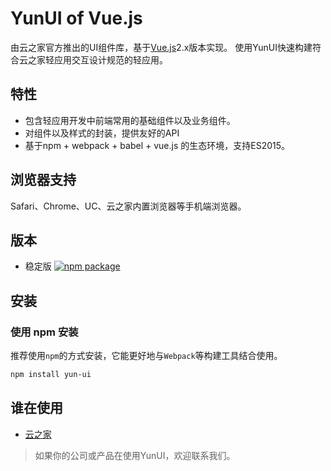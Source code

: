 # YunUI of Vue.js

由云之家官方推出的UI组件库，基于[Vue.js](https://vuejs.org/)2.x版本实现。
使用YunUI快速构建符合云之家轻应用交互设计规范的轻应用。

## 特性

* 包含轻应用开发中前端常用的基础组件以及业务组件。
* 对组件以及样式的封装，提供友好的API
* 基于npm + webpack + babel + vue.js 的生态环境，支持ES2015。

## 浏览器支持

Safari、Chrome、UC、云之家内置浏览器等手机端浏览器。

## 版本

- 稳定版 [![npm package](https://img.shields.io/npm/v/yun-ui.svg?style=flat-square)](https://www.npmjs.org/package/yun-ui)

## 安装

### 使用 npm 安装

推荐使用`npm`的方式安装，它能更好地与`Webpack`等构建工具结合使用。

``` bash
npm install yun-ui
```

## 谁在使用

* [云之家](http://yunzhijia.com)

> 如果你的公司或产品在使用YunUI，欢迎联系我们。
